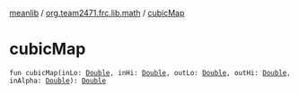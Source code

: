 [meanlib](../index.md) / [org.team2471.frc.lib.math](index.md) / [cubicMap](./cubic-map.md)

# cubicMap

`fun cubicMap(inLo: `[`Double`](https://kotlinlang.org/api/latest/jvm/stdlib/kotlin/-double/index.html)`, inHi: `[`Double`](https://kotlinlang.org/api/latest/jvm/stdlib/kotlin/-double/index.html)`, outLo: `[`Double`](https://kotlinlang.org/api/latest/jvm/stdlib/kotlin/-double/index.html)`, outHi: `[`Double`](https://kotlinlang.org/api/latest/jvm/stdlib/kotlin/-double/index.html)`, inAlpha: `[`Double`](https://kotlinlang.org/api/latest/jvm/stdlib/kotlin/-double/index.html)`): `[`Double`](https://kotlinlang.org/api/latest/jvm/stdlib/kotlin/-double/index.html)